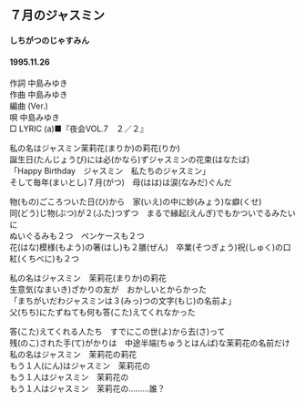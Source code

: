 ## ７月のジャスミン
#### しちがつのじゃすみん
#### 1995.11.26

作詞     中島みゆき　　　　　   
作曲      中島みゆき  　　　   
編曲 (Ver.) 　　　　　    
唄     中島みゆき    
□ LYRIC (a)■『夜会VOL.7　２／２』   
   
私の名はジャスミン茉莉花(まりか)の莉花(りか)   
誕生日(たんじょうび)には必(かなら)ずジャスミンの花束(はなたば)   
「Happy Birthday　ジャスミン　私たちのジャスミン」   
そして毎年(まいとし)７月(がつ)　母(はは)は涙(なみだ)ぐんだ   
   
物(もの)ごころついた日(ひ)から　家(いえ)の中に妙(みょう)な癖(くせ)   
同(どう)じ物(ぶつ)が２(ふた)つずつ　まるで縁起(えんぎ)でもかついでるみたいに   
ぬいぐるみも２つ　ペンケースも２つ   
花(はな)模様(もよう)の箸(はし)も２膳(ぜん)　卒業(そつぎょう)祝(しゅく)の口紅(くちべに)も２つ   
   
私の名はジャスミン　茉莉花(まりか)の莉花   
生意気(なまいき)ざかりの友が　おかしいとからかった   
「まちがいだわジャスミンは３(みっ)つの文字(もじ)の名前よ」   
父(ちち)にたずねても何も答(こた)えてくれなかった   
   
答(こた)えてくれる人たち　すでにこの世(よ)から去(さ)って   
残(のこ)された手(て)がかりは　中途半端(ちゅうとはんば)な茉莉花の名前だけ   
私の名はジャスミン　茉莉花の莉花   
もう１人(にん)はジャスミン　茉莉花の   
もう１人はジャスミン　茉莉花の   
もう１人はジャスミン　茉莉花の………誰？   